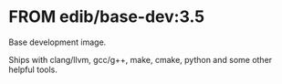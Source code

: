 # FROM edib/base-dev:3.5

Base development image.

Ships with clang/llvm, gcc/g++, make, cmake, python and some other helpful tools.
